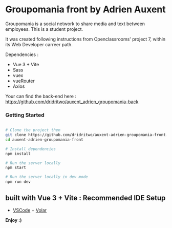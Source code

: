 # Groupomania front by Adrien Auxent 

Groupomania is a social network to share media and text between employees. This is a student project.

It was created following instructions from Openclassrooms' project 7, within its Web Developer carreer path. 

Dependencies :
 - Vue 3 + Vite
 - Sass
 - vuex
 - vueRouter
 - Axios

Your can find the back-end here : https://github.com/dridritwo/auxent_adrien_groupomania-back

### Getting Started

``` sh

# Clone the project then 
git clone https://github.com/dridritwo/auxent-adrien-groupomania-front.git
cd auxent-adrien-groupomania-front

# Install dependencies
npm install

# Run the server locally
npm start

# Run the server locally in dev mode
npm run dev

```

## built with Vue 3 + Vite : Recommended IDE Setup

- [VSCode](https://code.visualstudio.com/) + [Volar](https://marketplace.visualstudio.com/items?itemName=johnsoncodehk.volar)

**Enjoy :)**

